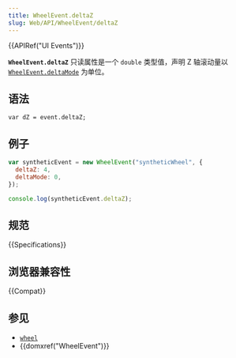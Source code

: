 ```yaml
---
title: WheelEvent.deltaZ
slug: Web/API/WheelEvent/deltaZ
---
```


{{APIRef("UI Events")}}

**`WheelEvent.deltaZ`** 只读属性是一个 `double` 类型值，声明 Z 轴滚动量以[`WheelEvent.deltaMode`](/zh-CN/docs/Web/API/WheelEvent/deltaMode) 为单位。

## 语法

```plain
var dZ = event.deltaZ;
```

## 例子

```js
var syntheticEvent = new WheelEvent("syntheticWheel", {
  deltaZ: 4,
  deltaMode: 0,
});

console.log(syntheticEvent.deltaZ);
```

## 规范

{{Specifications}}

## 浏览器兼容性

{{Compat}}

## 参见

- [`wheel`](/zh-CN/docs/Web/API/Element/wheel_event)
- {{domxref("WheelEvent")}}
